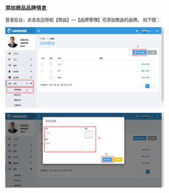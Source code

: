 ### 添加商品品牌信息

登录后台，点击左边导航【商品】—【品牌管理】可添加商品的品牌。 如下图：

![](/assets/添加品牌1.png)

![](/assets/添加品牌2.png)

